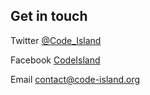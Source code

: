 ## Get in touch

Twitter [@Code_Island](http://twitter.com/Code_Island)

Facebook [CodeIsland](http://facebook.com/group/CodeIsland)

Email [contact@code-island.org](mailto:contact@code-island.org)